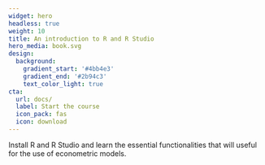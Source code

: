 ```yaml
---
widget: hero
headless: true
weight: 10
title: An introduction to R and R Studio
hero_media: book.svg
design:
  background:
    gradient_start: '#4bb4e3'
    gradient_end: '#2b94c3'
    text_color_light: true
cta:
  url: docs/
  label: Start the course
  icon_pack: fas
  icon: download
---
```


Install R and R Studio and learn the essential functionalities that will useful for the use of econometric models.